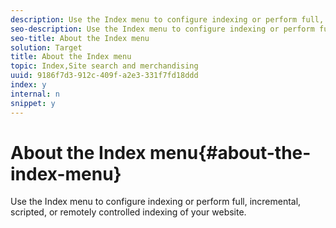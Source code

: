 ```yaml
---
description: Use the Index menu to configure indexing or perform full, incremental, scripted, or remotely controlled indexing of your website.
seo-description: Use the Index menu to configure indexing or perform full, incremental, scripted, or remotely controlled indexing of your website.
seo-title: About the Index menu
solution: Target
title: About the Index menu
topic: Index,Site search and merchandising
uuid: 9186f7d3-912c-409f-a2e3-331f7fd18ddd
index: y
internal: n
snippet: y
---
```


# About the Index menu{#about-the-index-menu}

Use the Index menu to configure indexing or perform full, incremental, scripted, or remotely controlled indexing of your website.

